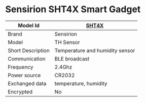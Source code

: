 # Sensirion SHT4X Smart Gadget

|Model Id|[SHT4X](https://github.com/theengs/decoder/blob/development/src/devices/SHT4X_json.h)|
|-|-|
|Brand|Sensirion|
|Model|TH Sensor|
|Short Description|Temperature and humidity sensor|
|Communication|BLE broadcast|
|Frequency|2.4Ghz|
|Power source|CR2032|
|Exchanged data|temperature, humidity|
|Encrypted|No|
